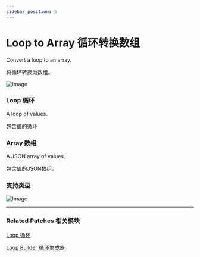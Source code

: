 ```yaml
---
sidebar_position: 5
---
```


# Loop to Array 循环转换数组

Convert a loop to an array.

将循环转换为数组。

![Image](@site/static/img/docs/Loops/loop-to-array.png)

### Loop 循环

A loop of values.

包含值的循环

### Array 数组

A JSON array of values.

包含值的JSON数组。

### 支持类型

![Image](@site/static/img/docs/Loops/loop-to-array-item.png)

------

### Related Patches 相关模块

[Loop 循环](./Loop.md)

[Loop Builder 循环生成器](./Loop%20Builder.md)
